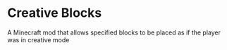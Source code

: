 Creative Blocks
===============

A Minecraft mod that allows specified blocks to be placed as if the player was in creative mode